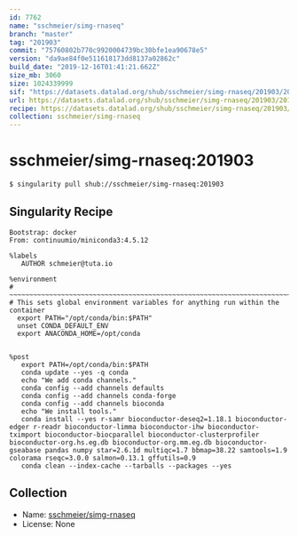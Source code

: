 ```yaml
---
id: 7762
name: "sschmeier/simg-rnaseq"
branch: "master"
tag: "201903"
commit: "75760802b770c9920004739bc30bfe1ea90678e5"
version: "da9ae84f0e511618173dd8137a02862c"
build_date: "2019-12-16T01:41:21.662Z"
size_mb: 3060
size: 1024339999
sif: "https://datasets.datalad.org/shub/sschmeier/simg-rnaseq/201903/2019-12-16-75760802-da9ae84f/da9ae84f0e511618173dd8137a02862c.simg"
url: https://datasets.datalad.org/shub/sschmeier/simg-rnaseq/201903/2019-12-16-75760802-da9ae84f/
recipe: https://datasets.datalad.org/shub/sschmeier/simg-rnaseq/201903/2019-12-16-75760802-da9ae84f/Singularity
collection: sschmeier/simg-rnaseq
---
```


# sschmeier/simg-rnaseq:201903

```bash
$ singularity pull shub://sschmeier/simg-rnaseq:201903
```

## Singularity Recipe

```singularity
Bootstrap: docker
From: continuumio/miniconda3:4.5.12

%labels
   AUTHOR schmeier@tuta.io

%environment
# ~~~~~~~~~~~~~~~~~~~~~~~~~~~~~~~~~~~~~~~~~~~~~~~~~~~~~~~~~~~~~~~~~~~~~~~~~~~~~
# This sets global environment variables for anything run within the container
  export PATH="/opt/conda/bin:$PATH"
  unset CONDA_DEFAULT_ENV
  export ANACONDA_HOME=/opt/conda


%post
   export PATH=/opt/conda/bin:$PATH
   conda update --yes -q conda 
   echo "We add conda channels."
   conda config --add channels defaults
   conda config --add channels conda-forge
   conda config --add channels bioconda
   echo "We install tools."
   conda install --yes r-samr bioconductor-deseq2=1.18.1 bioconductor-edger r-readr bioconductor-limma bioconductor-ihw bioconductor-tximport bioconductor-biocparallel bioconductor-clusterprofiler bioconductor-org.hs.eg.db bioconductor-org.mm.eg.db bioconductor-gseabase pandas numpy star=2.6.1d multiqc=1.7 bbmap=38.22 samtools=1.9 colorama rseqc=3.0.0 salmon=0.13.1 gffutils=0.9
   conda clean --index-cache --tarballs --packages --yes
```

## Collection

 - Name: [sschmeier/simg-rnaseq](https://github.com/sschmeier/simg-rnaseq)
 - License: None

